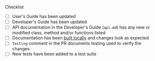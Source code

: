 <!--
Thank you for your pull request.
Please add a description of what is accomplished in the PR here at the top:
-->

<!--
Below are a few things we ask you or your reviewers to kindly check. 
***Remove checks that are not relevant by deleting the line(s) below.***
-->
Checklist
* [ ] User's Guide has been updated
* [ ] Developer's Guide has been updated
* [ ] API documentation in the Developer's Guide (`api.md`) has any new or modified class, method and/or functions listed
* [ ] Documentation has been [built locally](https://e3sm-project.github.io/polaris/main/developers_guide/building_docs.html) and changes look as expected
* [ ] `Testing` comment in the PR documents testing used to verify the changes
* [ ] New tests have been added to a test suite

<!--
Please note any issues this fixes using closing keywords: https://help.github.com/articles/closing-issues-using-keywords
-->
